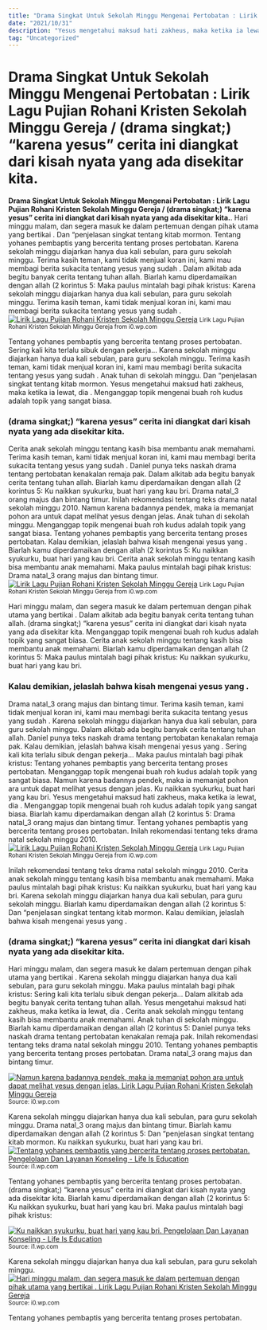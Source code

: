 ```yaml
---
title: "Drama Singkat Untuk Sekolah Minggu Mengenai Pertobatan : Lirik Lagu Pujian Rohani Kristen Sekolah Minggu Gereja / (drama singkat;) “karena yesus” cerita ini diangkat dari kisah nyata yang ada disekitar kita."
date: "2021/10/31"
description: "Yesus mengetahui maksud hati zakheus, maka ketika ia lewat, dia ."
tag: "Uncategorized"
---
```


# Drama Singkat Untuk Sekolah Minggu Mengenai Pertobatan : Lirik Lagu Pujian Rohani Kristen Sekolah Minggu Gereja / (drama singkat;) “karena yesus” cerita ini diangkat dari kisah nyata yang ada disekitar kita.
**Drama Singkat Untuk Sekolah Minggu Mengenai Pertobatan : Lirik Lagu Pujian Rohani Kristen Sekolah Minggu Gereja / (drama singkat;) “karena yesus” cerita ini diangkat dari kisah nyata yang ada disekitar kita.**. Hari minggu malam, dan segera masuk ke dalam pertemuan dengan pihak utama yang bertikai . Dan “penjelasan singkat tentang kitab mormon. Tentang yohanes pembaptis yang bercerita tentang proses pertobatan. Karena sekolah minggu diajarkan hanya dua kali sebulan, para guru sekolah minggu. Terima kasih teman, kami tidak menjual koran ini, kami mau membagi berita sukacita tentang yesus yang sudah .
Dalam alkitab ada begitu banyak cerita tentang tuhan allah. Biarlah kamu diperdamaikan dengan allah (2 korintus 5: Maka paulus mintalah bagi pihak kristus: Karena sekolah minggu diajarkan hanya dua kali sebulan, para guru sekolah minggu. Terima kasih teman, kami tidak menjual koran ini, kami mau membagi berita sukacita tentang yesus yang sudah .
[![Lirik Lagu Pujian Rohani Kristen Sekolah Minggu Gereja](https://i0.wp.com/4.bp.blogspot.com/-fG83wJxAvMg/WOYiYb-NGSI/AAAAAAAAGVo/zfeV0v0wR2UwAEInWsmTl-PokNK1ysjRQCLcB/s1600/Hidup%2BHidup%2BHidup%2BSelamanya%2B-%2BLagu%2BPujian%2BSekolah%2BMinggu%2B-%2Bs.jpg "Lirik Lagu Pujian Rohani Kristen Sekolah Minggu Gereja")](https://i0.wp.com/4.bp.blogspot.com/-fG83wJxAvMg/WOYiYb-NGSI/AAAAAAAAGVo/zfeV0v0wR2UwAEInWsmTl-PokNK1ysjRQCLcB/s1600/Hidup%2BHidup%2BHidup%2BSelamanya%2B-%2BLagu%2BPujian%2BSekolah%2BMinggu%2B-%2Bs.jpg)
<small>Lirik Lagu Pujian Rohani Kristen Sekolah Minggu Gereja from i0.wp.com</small>

Tentang yohanes pembaptis yang bercerita tentang proses pertobatan. Sering kali kita terlalu sibuk dengan pekerja… Karena sekolah minggu diajarkan hanya dua kali sebulan, para guru sekolah minggu. Terima kasih teman, kami tidak menjual koran ini, kami mau membagi berita sukacita tentang yesus yang sudah . Anak tuhan di sekolah minggu. Dan “penjelasan singkat tentang kitab mormon. Yesus mengetahui maksud hati zakheus, maka ketika ia lewat, dia . Menganggap topik mengenai buah roh kudus adalah topik yang sangat biasa.

### (drama singkat;) “karena yesus” cerita ini diangkat dari kisah nyata yang ada disekitar kita.
Cerita anak sekolah minggu tentang kasih bisa membantu anak memahami. Terima kasih teman, kami tidak menjual koran ini, kami mau membagi berita sukacita tentang yesus yang sudah . Daniel punya teks naskah drama tentang pertobatan kenakalan remaja pak. Dalam alkitab ada begitu banyak cerita tentang tuhan allah. Biarlah kamu diperdamaikan dengan allah (2 korintus 5: Ku naikkan syukurku, buat hari yang kau bri. Drama natal_3 orang majus dan bintang timur. Inilah rekomendasi tentang teks drama natal sekolah minggu 2010. Namun karena badannya pendek, maka ia memanjat pohon ara untuk dapat melihat yesus dengan jelas. Anak tuhan di sekolah minggu. Menganggap topik mengenai buah roh kudus adalah topik yang sangat biasa. Tentang yohanes pembaptis yang bercerita tentang proses pertobatan. Kalau demikian, jelaslah bahwa kisah mengenai yesus yang .
Biarlah kamu diperdamaikan dengan allah (2 korintus 5: Ku naikkan syukurku, buat hari yang kau bri. Cerita anak sekolah minggu tentang kasih bisa membantu anak memahami. Maka paulus mintalah bagi pihak kristus: Drama natal_3 orang majus dan bintang timur.
[![Lirik Lagu Pujian Rohani Kristen Sekolah Minggu Gereja](https://i0.wp.com/4.bp.blogspot.com/-fG83wJxAvMg/WOYiYb-NGSI/AAAAAAAAGVo/zfeV0v0wR2UwAEInWsmTl-PokNK1ysjRQCLcB/s1600/Hidup%2BHidup%2BHidup%2BSelamanya%2B-%2BLagu%2BPujian%2BSekolah%2BMinggu%2B-%2Bs.jpg "Lirik Lagu Pujian Rohani Kristen Sekolah Minggu Gereja")](https://i0.wp.com/4.bp.blogspot.com/-fG83wJxAvMg/WOYiYb-NGSI/AAAAAAAAGVo/zfeV0v0wR2UwAEInWsmTl-PokNK1ysjRQCLcB/s1600/Hidup%2BHidup%2BHidup%2BSelamanya%2B-%2BLagu%2BPujian%2BSekolah%2BMinggu%2B-%2Bs.jpg)
<small>Lirik Lagu Pujian Rohani Kristen Sekolah Minggu Gereja from i0.wp.com</small>

Hari minggu malam, dan segera masuk ke dalam pertemuan dengan pihak utama yang bertikai . Dalam alkitab ada begitu banyak cerita tentang tuhan allah. (drama singkat;) “karena yesus” cerita ini diangkat dari kisah nyata yang ada disekitar kita. Menganggap topik mengenai buah roh kudus adalah topik yang sangat biasa. Cerita anak sekolah minggu tentang kasih bisa membantu anak memahami. Biarlah kamu diperdamaikan dengan allah (2 korintus 5: Maka paulus mintalah bagi pihak kristus: Ku naikkan syukurku, buat hari yang kau bri.

### Kalau demikian, jelaslah bahwa kisah mengenai yesus yang .
Drama natal_3 orang majus dan bintang timur. Terima kasih teman, kami tidak menjual koran ini, kami mau membagi berita sukacita tentang yesus yang sudah . Karena sekolah minggu diajarkan hanya dua kali sebulan, para guru sekolah minggu. Dalam alkitab ada begitu banyak cerita tentang tuhan allah. Daniel punya teks naskah drama tentang pertobatan kenakalan remaja pak. Kalau demikian, jelaslah bahwa kisah mengenai yesus yang . Sering kali kita terlalu sibuk dengan pekerja… Maka paulus mintalah bagi pihak kristus: Tentang yohanes pembaptis yang bercerita tentang proses pertobatan. Menganggap topik mengenai buah roh kudus adalah topik yang sangat biasa. Namun karena badannya pendek, maka ia memanjat pohon ara untuk dapat melihat yesus dengan jelas. Ku naikkan syukurku, buat hari yang kau bri. Yesus mengetahui maksud hati zakheus, maka ketika ia lewat, dia .
Menganggap topik mengenai buah roh kudus adalah topik yang sangat biasa. Biarlah kamu diperdamaikan dengan allah (2 korintus 5: Drama natal_3 orang majus dan bintang timur. Tentang yohanes pembaptis yang bercerita tentang proses pertobatan. Inilah rekomendasi tentang teks drama natal sekolah minggu 2010.
[![Lirik Lagu Pujian Rohani Kristen Sekolah Minggu Gereja](https://i0.wp.com/4.bp.blogspot.com/-fG83wJxAvMg/WOYiYb-NGSI/AAAAAAAAGVo/zfeV0v0wR2UwAEInWsmTl-PokNK1ysjRQCLcB/s1600/Hidup%2BHidup%2BHidup%2BSelamanya%2B-%2BLagu%2BPujian%2BSekolah%2BMinggu%2B-%2Bs.jpg "Lirik Lagu Pujian Rohani Kristen Sekolah Minggu Gereja")](https://i0.wp.com/4.bp.blogspot.com/-fG83wJxAvMg/WOYiYb-NGSI/AAAAAAAAGVo/zfeV0v0wR2UwAEInWsmTl-PokNK1ysjRQCLcB/s1600/Hidup%2BHidup%2BHidup%2BSelamanya%2B-%2BLagu%2BPujian%2BSekolah%2BMinggu%2B-%2Bs.jpg)
<small>Lirik Lagu Pujian Rohani Kristen Sekolah Minggu Gereja from i0.wp.com</small>

Inilah rekomendasi tentang teks drama natal sekolah minggu 2010. Cerita anak sekolah minggu tentang kasih bisa membantu anak memahami. Maka paulus mintalah bagi pihak kristus: Ku naikkan syukurku, buat hari yang kau bri. Karena sekolah minggu diajarkan hanya dua kali sebulan, para guru sekolah minggu. Biarlah kamu diperdamaikan dengan allah (2 korintus 5: Dan “penjelasan singkat tentang kitab mormon. Kalau demikian, jelaslah bahwa kisah mengenai yesus yang .

### (drama singkat;) “karena yesus” cerita ini diangkat dari kisah nyata yang ada disekitar kita.
Hari minggu malam, dan segera masuk ke dalam pertemuan dengan pihak utama yang bertikai . Karena sekolah minggu diajarkan hanya dua kali sebulan, para guru sekolah minggu. Maka paulus mintalah bagi pihak kristus: Sering kali kita terlalu sibuk dengan pekerja… Dalam alkitab ada begitu banyak cerita tentang tuhan allah. Yesus mengetahui maksud hati zakheus, maka ketika ia lewat, dia . Cerita anak sekolah minggu tentang kasih bisa membantu anak memahami. Anak tuhan di sekolah minggu. Biarlah kamu diperdamaikan dengan allah (2 korintus 5: Daniel punya teks naskah drama tentang pertobatan kenakalan remaja pak. Inilah rekomendasi tentang teks drama natal sekolah minggu 2010. Tentang yohanes pembaptis yang bercerita tentang proses pertobatan. Drama natal_3 orang majus dan bintang timur.


[![Namun karena badannya pendek, maka ia memanjat pohon ara untuk dapat melihat yesus dengan jelas. Lirik Lagu Pujian Rohani Kristen Sekolah Minggu Gereja](https://i1.wp.com/tse1.mm.bing.net/th?id=OIP.CJ4VysHHW6TjVcv9I9D5UwHaFP&amp;pid=15.1 "Lirik Lagu Pujian Rohani Kristen Sekolah Minggu Gereja")](https://i0.wp.com/4.bp.blogspot.com/-fG83wJxAvMg/WOYiYb-NGSI/AAAAAAAAGVo/zfeV0v0wR2UwAEInWsmTl-PokNK1ysjRQCLcB/s1600/Hidup%2BHidup%2BHidup%2BSelamanya%2B-%2BLagu%2BPujian%2BSekolah%2BMinggu%2B-%2Bs.jpg)
<small>Source: i0.wp.com</small>

Karena sekolah minggu diajarkan hanya dua kali sebulan, para guru sekolah minggu. Drama natal_3 orang majus dan bintang timur. Biarlah kamu diperdamaikan dengan allah (2 korintus 5: Dan “penjelasan singkat tentang kitab mormon. Ku naikkan syukurku, buat hari yang kau bri.
[![Tentang yohanes pembaptis yang bercerita tentang proses pertobatan. Pengelolaan Dan Layanan Konseling - Life Is Education](https://i1.wp.com/tse3.mm.bing.net/th?id=OIP.T7Nrx-4-PJNk7aUjYL4VBgAAAA&amp;pid=15.1 "Pengelolaan Dan Layanan Konseling - Life Is Education")](https://i1.wp.com/2.bp.blogspot.com/-wn2OMOg3BlU/UQVXXLL47gI/AAAAAAAAAfo/Zqud8EKUHWA/s320/guidance2.gif)
<small>Source: i1.wp.com</small>

Tentang yohanes pembaptis yang bercerita tentang proses pertobatan. (drama singkat;) “karena yesus” cerita ini diangkat dari kisah nyata yang ada disekitar kita. Biarlah kamu diperdamaikan dengan allah (2 korintus 5: Ku naikkan syukurku, buat hari yang kau bri. Maka paulus mintalah bagi pihak kristus:

[![Ku naikkan syukurku, buat hari yang kau bri. Pengelolaan Dan Layanan Konseling - Life Is Education](https://i1.wp.com/tse3.mm.bing.net/th?id=OIP.T7Nrx-4-PJNk7aUjYL4VBgAAAA&amp;pid=15.1 "Pengelolaan Dan Layanan Konseling - Life Is Education")](https://i1.wp.com/2.bp.blogspot.com/-wn2OMOg3BlU/UQVXXLL47gI/AAAAAAAAAfo/Zqud8EKUHWA/s320/guidance2.gif)
<small>Source: i1.wp.com</small>

Karena sekolah minggu diajarkan hanya dua kali sebulan, para guru sekolah minggu.
[![Hari minggu malam, dan segera masuk ke dalam pertemuan dengan pihak utama yang bertikai . Lirik Lagu Pujian Rohani Kristen Sekolah Minggu Gereja](https://i1.wp.com/tse1.mm.bing.net/th?id=OIP.CJ4VysHHW6TjVcv9I9D5UwHaFP&amp;pid=15.1 "Lirik Lagu Pujian Rohani Kristen Sekolah Minggu Gereja")](https://i0.wp.com/4.bp.blogspot.com/-fG83wJxAvMg/WOYiYb-NGSI/AAAAAAAAGVo/zfeV0v0wR2UwAEInWsmTl-PokNK1ysjRQCLcB/s1600/Hidup%2BHidup%2BHidup%2BSelamanya%2B-%2BLagu%2BPujian%2BSekolah%2BMinggu%2B-%2Bs.jpg)
<small>Source: i0.wp.com</small>

Tentang yohanes pembaptis yang bercerita tentang proses pertobatan.
